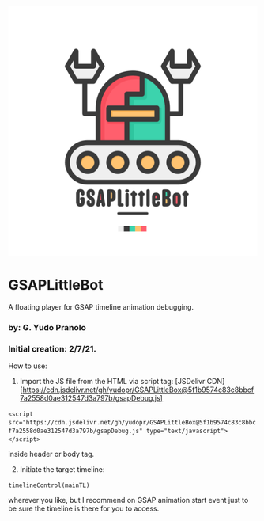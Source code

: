 ![Robot](https://github.com/yudopr/GSAPLittleBot/blob/6c311258870ea98c10aa5d2701183522dd0682ac/img/robot.png?raw=true)

# GSAPLittleBot
A floating player for GSAP timeline animation debugging.
 
### by: G. Yudo Pranolo
### Initial creation: 2/7/21.


How to use:
1. Import the JS file from the HTML via script tag:
[JSDelivr CDN][https://cdn.jsdelivr.net/gh/yudopr/GSAPLittleBox@5f1b9574c83c8bbcf7a2558d0ae312547d3a797b/gsapDebug.js]

`<script src="https://cdn.jsdelivr.net/gh/yudopr/GSAPLittleBox@5f1b9574c83c8bbcf7a2558d0ae312547d3a797b/gsapDebug.js" type="text/javascript"></script>`

inside header or body tag.

2. Initiate the target timeline:

`timelineControl(mainTL)`

wherever you like, but I recommend on GSAP animation start event just to be sure the timeline is there for you to access.
